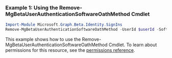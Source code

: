 ### Example 1: Using the Remove-MgBetaUserAuthenticationSoftwareOathMethod Cmdlet
```powershell
Import-Module Microsoft.Graph.Beta.Identity.SignIns
Remove-MgBetaUserAuthenticationSoftwareOathMethod -UserId $userId -SoftwareOathAuthenticationMethodId $softwareOathAuthenticationMethodId
```
This example shows how to use the Remove-MgBetaUserAuthenticationSoftwareOathMethod Cmdlet.
To learn about permissions for this resource, see the [permissions reference](/graph/permissions-reference).
